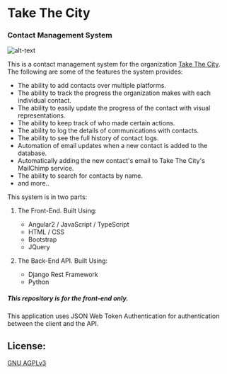 # Take The City
### Contact Management System

![alt-text](https://i.imgur.com/HlLEMTS.png "Take The City")

This is a contact management system for the organization [Take The City](https://takethecity.com/). The following are some of the features the system provides:
* The ability to add contacts over multiple platforms.
* The ability to track the progress the organization makes with each individual contact.
* The ability to easily update the progress of the contact with visual representations.
* The ability to keep track of who made certain actions.
* The ability to log the details of communications with contacts.
* The ability to see the full history of contact logs.
* Automation of email updates when a new contact is added to the database.
* Automatically adding the new contact's email to Take The City's MailChimp service.
* The ability to search for contacts by name.
* and more..

This system is in two parts: 

1. The Front-End. Built Using:
    * Angular2 / JavaScript / TypeScript
    * HTML / CSS 
    * Bootstrap
    * JQuery

2. The Back-End API. Built Using:
    * Django Rest Framework
    * Python

##### This repository is for the front-end only.

This application uses JSON Web Token Authentication for authentication between the client and the API.

## License:

[GNU AGPLv3](https://www.gnu.org/licenses/agpl-3.0.en.html)
